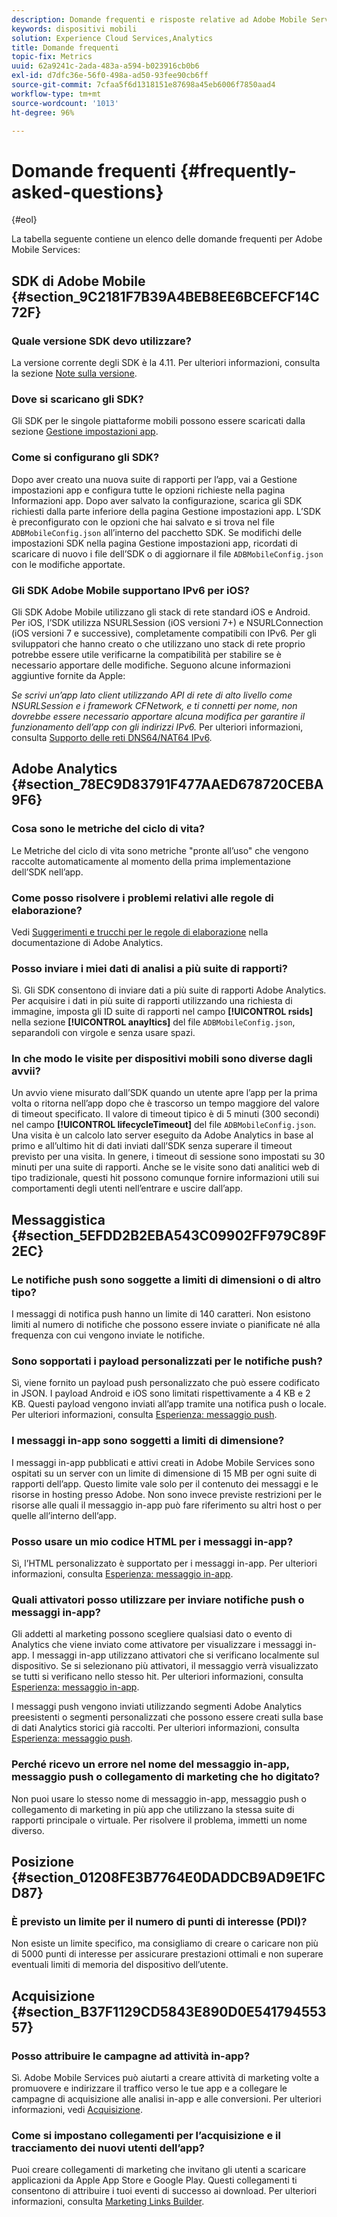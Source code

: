 ```yaml
---
description: Domande frequenti e risposte relative ad Adobe Mobile Services e descrizione generale delle funzioni.
keywords: dispositivi mobili
solution: Experience Cloud Services,Analytics
title: Domande frequenti
topic-fix: Metrics
uuid: 62a9241c-2ada-483a-a594-b023916cb0b6
exl-id: d7dfc36e-56f0-498a-ad50-93fee90cb6ff
source-git-commit: 7cfaa5f6d1318151e87698a45eb6006f7850aad4
workflow-type: tm+mt
source-wordcount: '1013'
ht-degree: 96%

---
```


# Domande frequenti {#frequently-asked-questions}

{#eol}

La tabella seguente contiene un elenco delle domande frequenti per Adobe Mobile Services:

## SDK di Adobe Mobile {#section_9C2181F7B39A4BEB8EE6BCEFCF14C72F}

### Quale versione SDK devo utilizzare?

La versione corrente degli SDK è la 4.11. Per ulteriori informazioni, consulta la sezione [Note sulla versione](https://experienceleague.adobe.com/docs/release-notes/experience-cloud/current.html?lang=it).

### Dove si scaricano gli SDK?

Gli SDK per le singole piattaforme mobili possono essere scaricati dalla sezione [Gestione impostazioni app](/help/using/c-manage-app-settings/c-manage-app-settings.md).

### Come si configurano gli SDK?

Dopo aver creato una nuova suite di rapporti per l’app, vai a Gestione impostazioni app e configura tutte le opzioni richieste nella pagina Informazioni app. Dopo aver salvato la configurazione, scarica gli SDK richiesti dalla parte inferiore della pagina Gestione impostazioni app. L’SDK è preconfigurato con le opzioni che hai salvato e si trova nel file `ADBMobileConfig.json` all’interno del pacchetto SDK. Se modifichi delle impostazioni SDK nella pagina Gestione impostazioni app, ricordati di scaricare di nuovo i file dell’SDK o di aggiornare il file `ADBMobileConfig.json` con le modifiche apportate.

### Gli SDK Adobe Mobile supportano IPv6 per iOS?

Gli SDK Adobe Mobile utilizzano gli stack di rete standard iOS e Android. Per iOS, l’SDK utilizza NSURLSession (iOS versioni 7+) e NSURLConnection (iOS versioni 7 e successive), completamente compatibili con IPv6. Per gli sviluppatori che hanno creato o che utilizzano uno stack di rete proprio potrebbe essere utile verificarne la compatibilità per stabilire se è necessario apportare delle modifiche. Seguono alcune informazioni aggiuntive fornite da Apple:

*Se scrivi un’app lato client utilizzando API di rete di alto livello come NSURLSession e i framework CFNetwork, e ti connetti per nome, non dovrebbe essere necessario apportare alcuna modifica per garantire il funzionamento dell’app con gli indirizzi IPv6.* Per ulteriori informazioni, consulta [Supporto delle reti DNS64/NAT64 IPv6](https://developer.apple.com/library/content/documentation/NetworkingInternetWeb/Conceptual/NetworkingOverview/UnderstandingandPreparingfortheIPv6Transition/UnderstandingandPreparingfortheIPv6Transition.html#__/apple_ref/doc/uid/TP40010220-CH213-SW1).

## Adobe Analytics {#section_78EC9D83791F477AAED678720CEBA9F6}

### Cosa sono le metriche del ciclo di vita?

Le Metriche del ciclo di vita sono metriche &quot;pronte all’uso&quot; che vengono raccolte automaticamente al momento della prima implementazione dell’SDK nell’app.

### Come posso risolvere i problemi relativi alle regole di elaborazione?

Vedi [Suggerimenti e trucchi per le regole di elaborazione](https://experienceleague.adobe.com/docs/analytics/admin/admin-tools/processing-rules/processing-rules-tips.html) nella documentazione di Adobe Analytics.

### Posso inviare i miei dati di analisi a più suite di rapporti?

Sì. Gli SDK consentono di inviare dati a più suite di rapporti Adobe Analytics. Per acquisire i dati in più suite di rapporti utilizzando una richiesta di immagine, imposta gli ID suite di rapporti nel campo **[!UICONTROL rsids]** nella sezione **[!UICONTROL anayltics]** del file `ADBMobileConfig.json`, separandoli con virgole e senza usare spazi.

### In che modo le visite per dispositivi mobili sono diverse dagli avvii?

Un avvio viene misurato dall’SDK quando un utente apre l’app per la prima volta o ritorna nell’app dopo che è trascorso un tempo maggiore del valore di timeout specificato. Il valore di timeout tipico è di 5 minuti (300 secondi) nel campo **[!UICONTROL lifecycleTimeout]** del file `ADBMobileConfig.json`. Una visita è un calcolo lato server eseguito da Adobe Analytics in base al primo e all’ultimo hit di dati inviati dall’SDK senza superare il timeout previsto per una visita. In genere, i timeout di sessione sono impostati su 30 minuti per una suite di rapporti. Anche se le visite sono dati analitici web di tipo tradizionale, questi hit possono comunque fornire informazioni utili sui comportamenti degli utenti nell’entrare e uscire dall’app.

## Messaggistica {#section_5EFDD2B2EBA543C09902FF979C89F2EC}

### Le notifiche push sono soggette a limiti di dimensioni o di altro tipo?

I messaggi di notifica push hanno un limite di 140 caratteri. Non esistono limiti al numero di notifiche che possono essere inviate o pianificate né alla frequenza con cui vengono inviate le notifiche.

### Sono sopportati i payload personalizzati per le notifiche push?

Sì, viene fornito un payload push personalizzato che può essere codificato in JSON. I payload Android e iOS sono limitati rispettivamente a 4 KB e 2 KB. Questi payload vengono inviati all’app tramite una notifica push o locale. Per ulteriori informazioni, consulta [Esperienza: messaggio push](/help/using/in-app-messaging/t-create-push-message/c-experience-push-message.md).

### I messaggi in-app sono soggetti a limiti di dimensione?

I messaggi in-app pubblicati e attivi creati in Adobe Mobile Services sono ospitati su un server con un limite di dimensione di 15 MB per ogni suite di rapporti dell’app. Questo limite vale solo per il contenuto dei messaggi e le risorse in hosting presso Adobe. Non sono invece previste restrizioni per le risorse alle quali il messaggio in-app può fare riferimento su altri host o per quelle all’interno dell’app.

### Posso usare un mio codice HTML per i messaggi in-app?

Sì, l’HTML personalizzato è supportato per i messaggi in-app. Per ulteriori informazioni, consulta [Esperienza: messaggio in-app](/help/using/in-app-messaging/t-in-app-message/c-experience-in-app-message.md).

### Quali attivatori posso utilizzare per inviare notifiche push o messaggi in-app?

Gli addetti al marketing possono scegliere qualsiasi dato o evento di Analytics che viene inviato come attivatore per visualizzare i messaggi in-app. I messaggi in-app utilizzano attivatori che si verificano localmente sul dispositivo. Se si selezionano più attivatori, il messaggio verrà visualizzato se tutti si verificano nello stesso hit. Per ulteriori informazioni, consulta [Esperienza: messaggio in-app](/help/using/in-app-messaging/t-in-app-message/c-experience-in-app-message.md).

I messaggi push vengono inviati utilizzando segmenti Adobe Analytics preesistenti o segmenti personalizzati che possono essere creati sulla base di dati Analytics storici già raccolti. Per ulteriori informazioni, consulta [Esperienza: messaggio push](/help/using/in-app-messaging/t-create-push-message/c-experience-push-message.md).

### Perché ricevo un errore nel nome del messaggio in-app, messaggio push o collegamento di marketing che ho digitato?

Non puoi usare lo stesso nome di messaggio in-app, messaggio push o collegamento di marketing in più app che utilizzano la stessa suite di rapporti principale o virtuale. Per risolvere il problema, immetti un nome diverso.

## Posizione {#section_01208FE3B7764E0DADDCB9AD9E1FCD87}

### È previsto un limite per il numero di punti di interesse (PDI)?

Non esiste un limite specifico, ma consigliamo di creare o caricare non più di 5000 punti di interesse per assicurare prestazioni ottimali e non superare eventuali limiti di memoria del dispositivo dell’utente.

## Acquisizione {#section_B37F1129CD5843E890D0E54179455357}

### Posso attribuire le campagne ad attività in-app?

Sì.  Adobe Mobile Services può aiutarti a creare attività di marketing volte a promuovere e indirizzare il traffico verso le tue app e a collegare le campagne di acquisizione alle analisi in-app e alle conversioni. Per ulteriori informazioni, vedi [Acquisizione](/help/using/acquisition-main/acquisition-main.md).

### Come si impostano collegamenti per l’acquisizione e il tracciamento dei nuovi utenti dell’app?

Puoi creare collegamenti di marketing che invitano gli utenti a scaricare applicazioni da Apple App Store e Google Play. Questi collegamenti ti consentono di attribuire i tuoi eventi di successo ai download. Per ulteriori informazioni, consulta [Marketing Links Builder](/help/using/acquisition-main/c-marketing-links-builder/c-marketing-links-builder.md).
